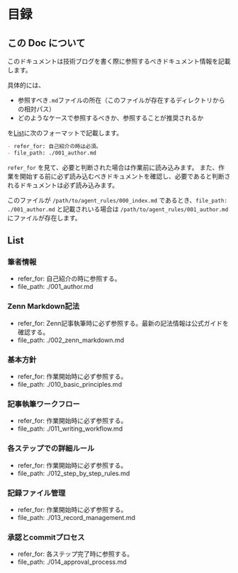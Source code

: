 # 目録

## この Doc について

このドキュメントは技術ブログを書く際に参照するべきドキュメント情報を記載します。

具体的には、

- 参照すべき`.md`ファイルの所在（このファイルが存在するディレクトリからの相対パス）
- どのようなケースで参照するべきか、参照することが推奨されるか

を[List](#List)に次のフォーマットで記載します。

``` md
- refer_for: 自己紹介の時は必須。
- file_path: ./001_author.md
```

`refer_for` を見て、必要と判断された場合は作業前に読み込みます。
また、作業を開始する前に必ず読み込むべきドキュメントを確認し、必要であると判断されるドキュメントは必ず読み込みます。

このファイルが `/path/to/agent_rules/000_index.md` であるとき、`file_path: ./001_author.md` と記載されいる場合は `/path/to/agent_rules/001_author.md` にファイルが存在します。

## List

### 筆者情報

- refer_for: 自己紹介の時に参照する。
- file_path: ./001_author.md

### Zenn Markdown記法

- refer_for: Zenn記事執筆時に必ず参照する。最新の記法情報は公式ガイドを確認する。
- file_path: ./002_zenn_markdown.md

### 基本方針

- refer_for: 作業開始時に必ず参照する。
- file_path: ./010_basic_principles.md

### 記事執筆ワークフロー

- refer_for: 作業開始時に必ず参照する。
- file_path: ./011_writing_workflow.md

### 各ステップでの詳細ルール

- refer_for: 作業開始時に必ず参照する。
- file_path: ./012_step_by_step_rules.md

### 記録ファイル管理

- refer_for: 作業開始時に必ず参照する。
- file_path: ./013_record_management.md

### 承認とcommitプロセス

- refer_for: 各ステップ完了時に参照する。
- file_path: ./014_approval_process.md
